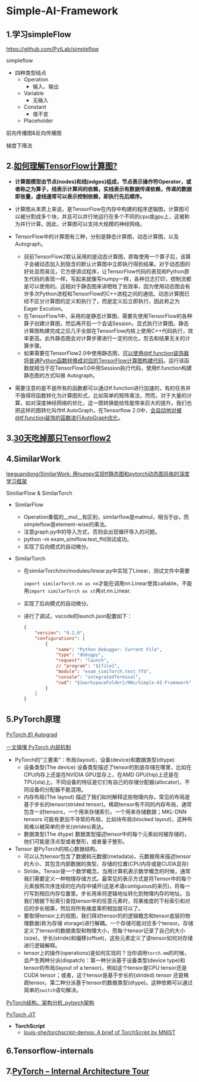 # Simple-AI-Framework
## 1.学习simpleFlow
https://github.com/PytLab/simpleflow

simpleflow

+ 四种类型结点
  + Operation
    + 输入、输出
  + Variable
    + 无输入
  + Constant
    + 值不变
  + Placeholder

前向传播图&反向传播图

梯度下降法

## 2.[如何理解TensorFlow计算图?](https://zhuanlan.zhihu.com/p/344846077)

+ **计算图模型由节点(nodes)和线(edges)组成，节点表示操作符Operator，或者称之为算子，线表示计算间的依赖，实线表示有数据传递依赖，传递的数据即张量，虚线通常可以表示控制依赖，即执行先后顺序。**
+ 计算图从本质上来说，是TensorFlow在内存中构建的程序逻辑图，计算图可以被分割成多个块，并且可以并行地运行在多个不同的cpu或gpu上，这被称为并行计算。因此，计算图可以支持大规模的神经网络。

+ TensorFlow中的计算图有三种，分别是静态计算图，动态计算图，以及Autograph。
  + 目前TensorFlow2默认采用的是动态计算图，即每使用一个算子后，该算子会被动态加入到隐含的默认计算图中立即执行得到结果。对于动态图的好处显而易见，它方便调试程序，让TensorFlow代码的表现和Python原生代码的表现一样，写起来就像写numpy一样，各种日志打印，控制流都是可以使用的。这相对于静态图来讲牺牲了些效率，因为使用动态图会有许多次Python进程和TensorFlow的C++进程之间的通信。动态计算图已经不区分计算图的定义和执行了，而是定义后立即执行，因此称之为 Eager Excution。
  + 在TensorFlow1中，采用的是静态计算图，需要先使用TensorFlow的各种算子创建计算图，然后再开启一个会话Session，显式执行计算图。静态计算图构建完成之后几乎全部在TensorFlow内核上使用C++代码执行，效率更高。此外静态图会对计算步骤进行一定的优化，剪去和结果无关的计算步骤。
  + 如果需要在TensorFlow2.0中使用静态图，可以使用@tf.function装饰器将普通Python函数转换成对应的TensorFlow计算图构建代码。运行该函数就相当于在TensorFlow1.0中用Session执行代码，使用tf.function构建静态图的方式叫做 Autograph。

+ 需要注意的是不是所有的函数都可以通过tf.function进行加速的，有的任务并不值得将函数转化为计算图形式，比如简单的矩阵乘法，然而，对于大量的计算，如对深度神经网络的优化，这一图转换能给性能带来巨大的提升。我们也把这样的图转化叫作tf.AutoGraph，在Tensorflow 2.0中，会自动地对被@tf.function装饰的函数进行AutoGraph优化。

## 3.[30天吃掉那只Tensorflow2 ](https://jackiexiao.github.io/eat_tensorflow2_in_30_days/chinese/)

## 4.SimilarWork

[leeguandong/SimilarWork: 用numpy实现tf静态图和pytorch动态图风格的深度学习框架 ](https://github.com/leeguandong/SimilarWork)

SimiliarFlow & SimilarTorch

+ SimilarFlow
  + Operation重载的__mul__有区别，similarflow是matmul，相当于@，而simpleflow是element-wise的乘法。
  + 注意graph.py中的导入方式，否则会出现循环导入的问题。
  + python -m exam_simiflow.test_ffd测试成功。
  + 实现了后向模式的自动微分。
  
+ SimilarTorch

  + 在similarTorch/nn/modules/linear.py中实现了Linear，测试文件中需要

    ```import similarTorch.nn as nn```才能在调用nn.Linear使其callable，不能用```import similarTorch as st```再st.nn.Linear.

  + 实现了后向模式的自动微分。

  + 进行了调试，vscode的launch.json配置如下：

    ```json
    {
        "version": "0.2.0",
        "configurations": [
            {
                "name": "Python Debugger: Current File",
                "type": "debugpy",
                "request": "launch",
                // "program": "${file}",
                "module": "exam_simiTorch.test_ffd",
                "console": "integratedTerminal",
                "cwd": "${workspaceFolder}/NNs/Simple-AI-Framework"
            }
        ]
    }
    ```

    


## 5.PyTorch原理

[PyTorch 的 Autograd](https://zhuanlan.zhihu.com/p/69294347)

[一文搞懂 PyTorch 内部机制](https://zhuanlan.zhihu.com/p/338256656)

+ PyTorch的"三要素"：布局(layout)，设备(device)和数据类型(dtype)
  + 设备类型(The device) 设备类型描述了tensor的到底存储在哪里，比如在CPU内存上还是在NVIDIA GPU显存上，在AMD GPU(hip)上还是在TPU(xla)上。不同设备的特征是它们有自己的存储分配器(allocator)，不同设备的分配器不能混用。
  + 内存布局(The layout) 描述了我们如何解释这些物理内存。常见的布局是基于步长的tensor(strided tensor)。稀疏tensor有不同的内存布局，通常包含一对tensors，一个用来存储索引，一个用来存储数据；MKL-DNN tensors 可能有更加不寻常的布局，比如块布局(blocked layout)，这种布局难以被简单的步长(strides)表达。
  + 数据类型(The dtype) 数据类型描述tensor中的每个元素如何被存储的，他们可能是浮点型或者整形，或者量子整形。
+ Tensor 是PyTorch的核心数据结构。
  + 可以认为tensor包含了数据和元数据(metadata)，元数据用来描述tensor的大小、其包含内部数据的类型、存储的位置(CPU内存或是CUDA显存)
  + Stride。Tensor是一个数学概念。当用计算机表示数学概念的时候，通常我们需要定义一种物理存储方式。最常见的表示方式是将Tensor中的每个元素按照次序连续的在内存中铺开(这是术语contiguous的来历)，将每一行写到相应内存位置里。步长用来将逻辑地址转化到物理内存的地址。当我们根据下标索引查找tensor中的任意元素时，将某维度的下标索引和对应的步长相乘，然后将所有维度乘积相加就可以了。
  + 要取得tensor上的视图，我们得对tensor的的逻辑概念和tensor底层的物理数据(称为存储 storage)进行解耦。一个存储可能对应多个tensor。存储定义了tensor的数据类型和物理大小，而每个tensor记录了自己的大小(size)，步长(stride)和偏移(offset)，这些元素定义了该tensor如何对存储进行逻辑解释。
  + tensor上的操作(operations)是如何实现的？当你调用`torch.mm`的时候，会产生两种分派(dispatch)：第一种分派基于设备类型(device type)和tensor的布局(layout of a tensor)，例如这个tensor是CPU tensor还是CUDA tensor；或者，这个tensor是基于步长的(strided) tensor 还是稀疏tensor。第二种分派基于tensor的数据类型(dtype)。这种依赖可以通过简单的`switch`语句解决。

[PyTorch结构、架构分析_pytorch架构](https://blog.csdn.net/qq_28726979/article/details/120690343)

[PyTorch JIT](https://zhuanlan.zhihu.com/p/370455320)

+ **TorchScript**
  + [louis-she/torchscript-demos: A brief of TorchScript by MNIST](https://github.com/louis-she/torchscript-demos)

## 6.Tensorflow-internals

## 7.[PyTorch – Internal Architecture Tour](https://blog.christianperone.com/2018/03/pytorch-internal-architecture-tour/)

